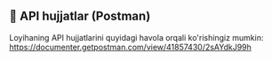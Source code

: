 ## 🔗 API hujjatlar (Postman)
Loyihaning API hujjatlarini quyidagi havola orqali ko'rishingiz mumkin:  
https://documenter.getpostman.com/view/41857430/2sAYdkJ99h
